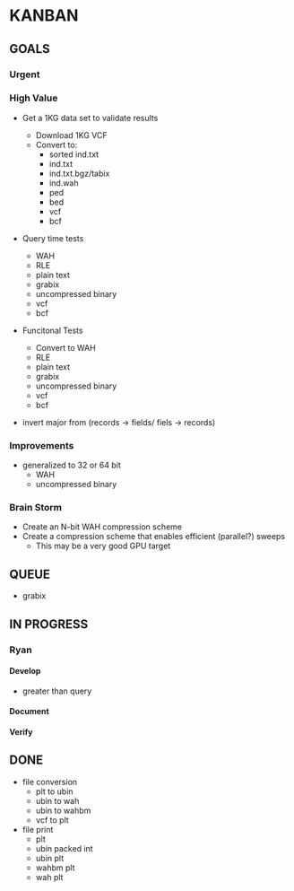 # KANBAN

## GOALS

### Urgent

### High Value

* Get a 1KG data set to validate results
    * Download 1KG VCF
    * Convert to:
        * sorted ind.txt
        * ind.txt
        * ind.txt.bgz/tabix
        * ind.wah
        * ped
        * bed
        * vcf
        * bcf

* Query time tests
    * WAH
    * RLE
    * plain text
    * grabix
    * uncompressed binary
    * vcf
    * bcf


* Funcitonal Tests
    * Convert to WAH
    * RLE
    * plain text
    * grabix
    * uncompressed binary
    * vcf
    * bcf

* invert major from (records -> fields/ fiels -> records)

### Improvements

* generalized to 32 or 64 bit 
    * WAH
    * uncompressed binary

### Brain Storm

* Create an N-bit WAH compression scheme
* Create a compression scheme that enables efficient (parallel?) sweeps
    * This may be a very good GPU target

## QUEUE

* grabix

## IN PROGRESS

### Ryan
#### Develop
* greater than query
#### Document
#### Verify

## DONE
* file conversion
    * plt to ubin
    * ubin to wah
    * ubin to wahbm
    * vcf to plt
* file print
    * plt
    * ubin packed int
    * ubin plt
    * wahbm plt
    * wah plt
